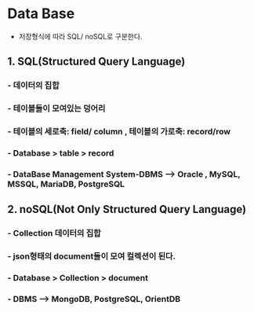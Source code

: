# Data Base
- 저장형식에 따라 SQL/ noSQL로 구분한다.

## 1. SQL(Structured Query Language)
### - 데이터의 집합
### - 테이블들이 모여있는 덩어리
### - 테이블의 세로축: field/ column , 테이블의 가로축: record/row
### - Database > table > record
### - DataBase Management System-DBMS --> Oracle , MySQL, MSSQL, MariaDB, PostgreSQL

## 2. noSQL(Not Only Structured Query Language) 
### - Collection 데이터의 집합
### - json형태의 document들이 모여 컬렉션이 된다.
### - Database > Collection > document
### - DBMS --> MongoDB, PostgreSQL, OrientDB